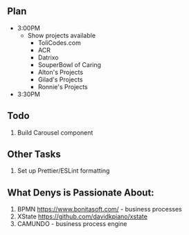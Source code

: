 ## Plan
- 3:00PM
    - Show projects available
        - ToliCodes.com
        - ACR
        - Datrixo
        - SouperBowl of Caring
        - Alton's Projects
        - Gilad's Projects
        - Ronnie's Projects
- 3:30PM


## Todo
1. Build Carousel component

## Other Tasks
1. Set up Prettier/ESLint formatting

## What Denys is Passionate About:
1. BPMN https://www.bonitasoft.com/ - business processes
2. XState https://github.com/davidkpiano/xstate
3. CAMUNDO - business process engine